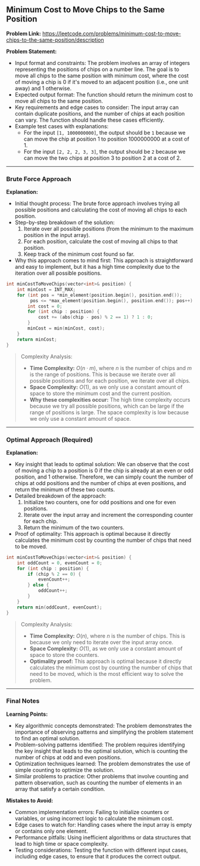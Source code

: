 ## Minimum Cost to Move Chips to the Same Position

**Problem Link:** https://leetcode.com/problems/minimum-cost-to-move-chips-to-the-same-position/description

**Problem Statement:**
- Input format and constraints: The problem involves an array of integers representing the positions of chips on a number line. The goal is to move all chips to the same position with minimum cost, where the cost of moving a chip is 0 if it's moved to an adjacent position (i.e., one unit away) and 1 otherwise.
- Expected output format: The function should return the minimum cost to move all chips to the same position.
- Key requirements and edge cases to consider: The input array can contain duplicate positions, and the number of chips at each position can vary. The function should handle these cases efficiently.
- Example test cases with explanations:
  - For the input `[1, 1000000000]`, the output should be `1` because we can move the chip at position 1 to position 1000000000 at a cost of 1.
  - For the input `[2, 2, 2, 3, 3]`, the output should be `2` because we can move the two chips at position 3 to position 2 at a cost of 2.

---

### Brute Force Approach

**Explanation:**
- Initial thought process: The brute force approach involves trying all possible positions and calculating the cost of moving all chips to each position.
- Step-by-step breakdown of the solution:
  1. Iterate over all possible positions (from the minimum to the maximum position in the input array).
  2. For each position, calculate the cost of moving all chips to that position.
  3. Keep track of the minimum cost found so far.
- Why this approach comes to mind first: This approach is straightforward and easy to implement, but it has a high time complexity due to the iteration over all possible positions.

```cpp
int minCostToMoveChips(vector<int>& position) {
    int minCost = INT_MAX;
    for (int pos = *min_element(position.begin(), position.end()); 
         pos <= *max_element(position.begin(), position.end()); pos++) {
        int cost = 0;
        for (int chip : position) {
            cost += (abs(chip - pos) % 2 == 1) ? 1 : 0;
        }
        minCost = min(minCost, cost);
    }
    return minCost;
}
```

> Complexity Analysis:
> - **Time Complexity:** $O(n \cdot m)$, where $n$ is the number of chips and $m$ is the range of positions. This is because we iterate over all possible positions and for each position, we iterate over all chips.
> - **Space Complexity:** $O(1)$, as we only use a constant amount of space to store the minimum cost and the current position.
> - **Why these complexities occur:** The high time complexity occurs because we try all possible positions, which can be large if the range of positions is large. The space complexity is low because we only use a constant amount of space.

---

### Optimal Approach (Required)

**Explanation:**
- Key insight that leads to optimal solution: We can observe that the cost of moving a chip to a position is 0 if the chip is already at an even or odd position, and 1 otherwise. Therefore, we can simply count the number of chips at odd positions and the number of chips at even positions, and return the minimum of these two counts.
- Detailed breakdown of the approach:
  1. Initialize two counters, one for odd positions and one for even positions.
  2. Iterate over the input array and increment the corresponding counter for each chip.
  3. Return the minimum of the two counters.
- Proof of optimality: This approach is optimal because it directly calculates the minimum cost by counting the number of chips that need to be moved.

```cpp
int minCostToMoveChips(vector<int>& position) {
    int oddCount = 0, evenCount = 0;
    for (int chip : position) {
        if (chip % 2 == 0) {
            evenCount++;
        } else {
            oddCount++;
        }
    }
    return min(oddCount, evenCount);
}
```

> Complexity Analysis:
> - **Time Complexity:** $O(n)$, where $n$ is the number of chips. This is because we only need to iterate over the input array once.
> - **Space Complexity:** $O(1)$, as we only use a constant amount of space to store the counters.
> - **Optimality proof:** This approach is optimal because it directly calculates the minimum cost by counting the number of chips that need to be moved, which is the most efficient way to solve the problem.

---

### Final Notes

**Learning Points:**
- Key algorithmic concepts demonstrated: The problem demonstrates the importance of observing patterns and simplifying the problem statement to find an optimal solution.
- Problem-solving patterns identified: The problem requires identifying the key insight that leads to the optimal solution, which is counting the number of chips at odd and even positions.
- Optimization techniques learned: The problem demonstrates the use of simple counting to optimize the solution.
- Similar problems to practice: Other problems that involve counting and pattern observation, such as counting the number of elements in an array that satisfy a certain condition.

**Mistakes to Avoid:**
- Common implementation errors: Failing to initialize counters or variables, or using incorrect logic to calculate the minimum cost.
- Edge cases to watch for: Handling cases where the input array is empty or contains only one element.
- Performance pitfalls: Using inefficient algorithms or data structures that lead to high time or space complexity.
- Testing considerations: Testing the function with different input cases, including edge cases, to ensure that it produces the correct output.